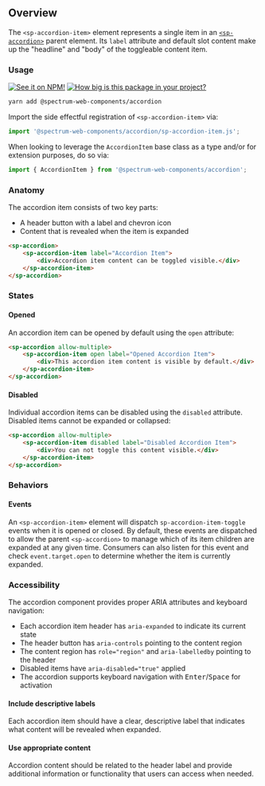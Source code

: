 ## Overview

The `<sp-accordion-item>` element represents a single item in an [`<sp-accordion>`](../accordion) parent element. Its `label` attribute and default slot content make up the "headline" and "body" of the toggleable content item.

### Usage

[![See it on NPM!](https://img.shields.io/npm/v/@spectrum-web-components/accordion?style=for-the-badge)](https://www.npmjs.com/package/@spectrum-web-components/accordion)
[![How big is this package in your project?](https://img.shields.io/bundlephobia/minzip/@spectrum-web-components/accordion?style=for-the-badge)](https://bundlephobia.com/result?p=@spectrum-web-components/accordion)

```bash
yarn add @spectrum-web-components/accordion
```

Import the side effectful registration of `<sp-accordion-item>` via:

```javascript
import '@spectrum-web-components/accordion/sp-accordion-item.js';
```

When looking to leverage the `AccordionItem` base class as a type and/or for extension purposes, do so via:

```javascript
import { AccordionItem } from '@spectrum-web-components/accordion';
```

### Anatomy

The accordion item consists of two key parts:

- A header button with a label and chevron icon
- Content that is revealed when the item is expanded

```html
<sp-accordion>
    <sp-accordion-item label="Accordion Item">
        <div>Accordion item content can be toggled visible.</div>
    </sp-accordion-item>
</sp-accordion>
```

### States

#### Opened

An accordion item can be opened by default using the `open` attribute:

```html
<sp-accordion allow-multiple>
    <sp-accordion-item open label="Opened Accordion Item">
        <div>This accordion item content is visible by default.</div>
    </sp-accordion-item>
</sp-accordion>
```

#### Disabled

Individual accordion items can be disabled using the `disabled` attribute. Disabled items cannot be expanded or collapsed:

```html
<sp-accordion allow-multiple>
    <sp-accordion-item disabled label="Disabled Accordion Item">
        <div>You can not toggle this content visible.</div>
    </sp-accordion-item>
</sp-accordion>
```

### Behaviors

#### Events

An `<sp-accordion-item>` element will dispatch `sp-accordion-item-toggle` events when it is opened or closed. By default, these events are dispatched to allow the parent `<sp-accordion>` to manage which of its item children are expanded at any given time. Consumers can also listen for this event and check `event.target.open` to determine whether the item is currently expanded.

### Accessibility

The accordion component provides proper ARIA attributes and keyboard navigation:

- Each accordion item header has `aria-expanded` to indicate its current state
- The header button has `aria-controls` pointing to the content region
- The content region has `role="region"` and `aria-labelledby` pointing to the header
- Disabled items have `aria-disabled="true"` applied
- The accordion supports keyboard navigation with <kbd>Enter</kbd>/<kbd>Space</kbd> for activation

#### Include descriptive labels

Each accordion item should have a clear, descriptive label that indicates what content will be revealed when expanded.

#### Use appropriate content

Accordion content should be related to the header label and provide additional information or functionality that users can access when needed.
